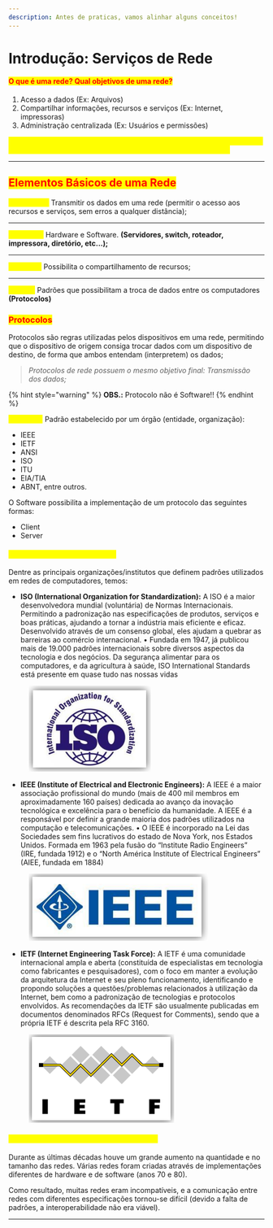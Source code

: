 ```yaml
---
description: Antes de praticas, vamos alinhar alguns conceitos!
---
```


# Introdução: Serviços de Rede

#### <mark style="color:red;">O que é uma rede? Qual objetivos de uma rede?</mark>

1. Acesso a dados (Ex: Arquivos)
2. Compartilhar informações, recursos e serviços (Ex: Internet, impressoras)
3. Administração centralizada (Ex: Usuários e permissões)

<mark style="color:yellow;">Se o objetivo de uma rede é compartilhar informações, recursos e serviços, o que precisamos para possibilitar o funcionamento de uma rede?</mark>

***

## <mark style="color:red;">Elementos Básicos de uma Rede</mark>

<mark style="color:yellow;">**Meio físico:**</mark> Transmitir os dados em uma rede (permitir o acesso aos recursos e serviços, sem erros a qualquer distância);

***

<mark style="color:yellow;">**Recursos:**</mark> Hardware e Software. **(Servidores, switch, roteador, impressora, diretório, etc...);**

***

<mark style="color:yellow;">**Serviços:**</mark> Possibilita o compartilhamento de recursos;

***

<mark style="color:yellow;">**Regras:**</mark>  Padrões que possibilitam a troca de dados entre os computadores **(Protocolos)**

### <mark style="color:red;">Protocolos</mark>

Protocolos são regras utilizadas pelos dispositivos em uma rede, permitindo que o dispositivo de origem consiga trocar dados com um dispositivo de destino, de forma que ambos entendam (interpretem) os dados;

> _Protocolos de rede possuem o mesmo objetivo final: Transmissão dos dados;_

{% hint style="warning" %}
**OBS.:** Protocolo não é Software!!
{% endhint %}

<mark style="color:yellow;">Protocolo:</mark> Padrão estabelecido por um órgão (entidade, organização):

* IEEE
* IETF
* ANSI
* ISO
* ITU
* EIA/TIA
* ABNT, entre outros.

O Software possibilita a implementação de um protocolo das seguintes formas:&#x20;

* Client&#x20;
* Server

#### <mark style="color:yellow;">Organizações de Padronização</mark>

Dentre as principais organizações/institutos que definem padrões utilizados em redes de computadores, temos:

* **ISO (International Organization for Standardization):** A ISO é a maior desenvolvedora mundial (voluntária) de Normas Internacionais. Permitindo a padronização nas especificações de produtos, serviços e boas práticas, ajudando a tornar a indústria mais eficiente e eficaz. Desenvolvido através de um consenso global, eles ajudam a quebrar as barreiras ao comércio internacional. • Fundada em 1947, já publicou mais de 19.000 padrões internacionais sobre diversos aspectos da tecnologia e dos negócios. Da segurança alimentar para os computadores, e da agricultura à saúde, ISO International Standards está presente em quase tudo nas nossas vidas

<figure><img src="../.gitbook/assets/image (3).png" alt=""><figcaption></figcaption></figure>

* **IEEE (Institute of Electrical and Electronic Engineers):** A IEEE é a maior associação profissional do mundo (mais de 400 mil membros em aproximadamente 160 países) dedicada ao avanço da inovação tecnológica e excelência para o benefício da humanidade. A IEEE é a responsável por definir a grande maioria dos padrões utilizados na computação e telecomunicações. • O IEEE é incorporado na Lei das Sociedades sem fins lucrativos do estado de Nova York, nos Estados Unidos. Formada em 1963 pela fusão do “Institute Radio Engineers” (IRE, fundada 1912) e o “North América Institute of Electrical Engineers” (AIEE, fundada em 1884)

<figure><img src="../.gitbook/assets/image (4).png" alt=""><figcaption></figcaption></figure>

* **IETF (Internet Engineering Task Force):** A IETF é uma comunidade internacional ampla e aberta (constituída de especialistas em tecnologia como fabricantes e pesquisadores), com o foco em manter a evolução da arquitetura da Internet e seu pleno funcionamento, identificando e propondo soluções a questões/problemas relacionados à utilização da Internet, bem como a padronização de tecnologias e protocolos envolvidos. As recomendações da IETF são usualmente publicadas em documentos denominados RFCs (Request for Comments), sendo que a própria IETF é descrita pela RFC 3160.

<figure><img src="../.gitbook/assets/image (5).png" alt=""><figcaption></figcaption></figure>

#### <mark style="color:yellow;">Necessidade/Importância da padronização</mark>

Durante as últimas décadas houve um grande aumento na quantidade e no tamanho das redes. Várias redes foram criadas através de implementações diferentes de hardware e de software (anos 70 e 80).

Como resultado, muitas redes eram incompatíveis, e a comunicação entre redes com diferentes especificações tornou-se difícil (devido a falta de padrões, a interoperabilidade não era viável).

***
